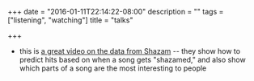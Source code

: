 +++
date = "2016-01-11T22:14:22-08:00"
description = ""
tags = ["listening", "watching"]
title = "talks"

+++

* this is [a great video on the data from Shazam](https://www.youtube.com/watch?v=mcTPvxo8SXY) --
they show how to predict hits based on when a song gets "shazamed,"
and also show which parts of a song are the most interesting to people
